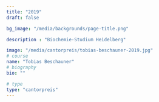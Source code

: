 ```yaml
---
title: "2019"
draft: false

bg_image: "/media/backgrounds/page-title.png"

description : "Biochemie-Studium Heidelberg"

image: "/media/cantorpreis/tobias-beschauner-2019.jpg"
# course
name: "Tobias Beschauner"
# biography
bio: ""

# type
type: "cantorpreis"
---
```

